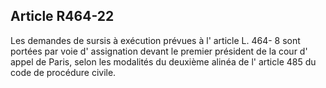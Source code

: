Article R464-22
----
Les demandes de sursis à exécution prévues à l' article L. 464- 8 sont portées
par voie d' assignation devant le premier président de la cour d' appel de
Paris, selon les modalités du deuxième alinéa de l' article 485 du code de
procédure civile.
